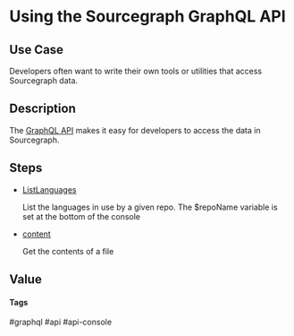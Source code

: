 # Using the Sourcegraph GraphQL API

## Use Case
Developers often want to write their own tools or utilities that access Sourcegraph data.


## Description
The [GraphQL API](https://docs.sourcegraph.com/api/graphql) makes it easy for developers to access the data in Sourcegraph.


## Steps
* [ListLanguages](https://demo.sourcegraph.com/api/console#%7B%22query%22%3A%22query%20ListLanguages(%24repoName%3A%20String!)%20%7B%5Cn%20%20repository(name%3A%20%24repoName)%20%7B%5Cn%20%20%20%20language%5Cn%20%20%20%20commit(rev%3A%20%5C%22HEAD%5C%22)%20%7B%5Cn%20%20%20%20%20%20languages%5Cn%20%20%20%20%7D%5Cn%20%20%7D%5Cn%7D%5Cn%22%2C%22variables%22%3A%22%7B%5Cn%20%20%5C%22repoName%5C%22%3A%20%5C%22github.com%2Fsourcegraph%2Fsourcegraph%5C%22%5Cn%7D%22%2C%22operationName%22%3A%22ListLanguages%22%7D)

    List the languages in use by a given repo.  The $repoName variable is set at the bottom of the console

* [content](https://demo.sourcegraph.com/api/console?#%7B%22query%22%3A%22query%20%7B%5Cn%20%20repository(name%3A%20%5C%22github.com%2Fuber%2Freact-map-gl%5C%22)%20%7B%5Cn%20%20%20%20defaultBranch%20%7B%5Cn%20%20%20%20%20%20target%20%7B%5Cn%20%20%20%20%20%20%20%20commit%20%7B%5Cn%20%20%20%20%20%20%20%20%20%20blob(path%3A%20%5C%22README.md%5C%22)%20%7B%5Cn%20%20%20%20%20%20%20%20%20%20%20%20content%5Cn%20%20%20%20%20%20%20%20%20%20%7D%5Cn%20%20%20%20%20%20%20%20%7D%5Cn%20%20%20%20%20%20%7D%5Cn%20%20%20%20%7D%5Cn%20%20%7D%5Cn%7D%5Cn%22%7D)

    Get the contents of a file


## Value

#### Tags
#graphql #api #api-console
